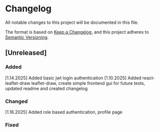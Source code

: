 # Changelog

All notable changes to this project will be documented in this file.

The format is based on [Keep a Changelog](https://keepachangelog.com/en/1.1.0/),
and this project adheres to [Semantic Versioning](https://semver.org/spec/v2.0.0.html).


## [Unreleased]

### Added
[1.14.2025] Added basic jwt login authentication
[1.10.2025] Added react-leaflet-draw leaflet-draw, create simple frontend gui for future tests, updated readme and created changelog
### Changed
[1.16.2025] Added role based authentication, profile page
### Fixed

